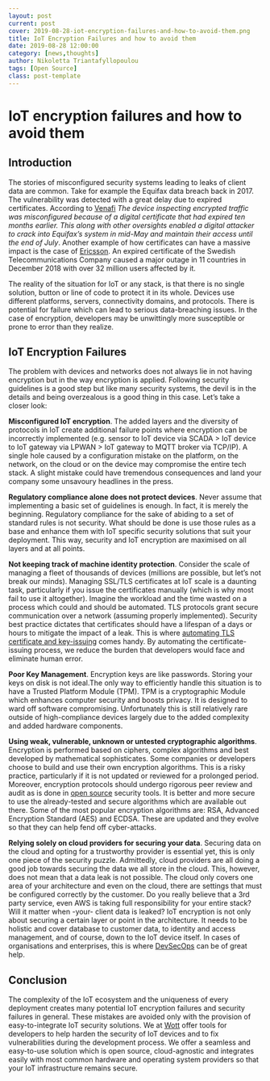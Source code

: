 ```yaml
---
layout: post
current: post
cover: 2019-08-28-iot-encryption-failures-and-how-to-avoid-them.png
title: IoT Encryption Failures and how to avoid them
date: 2019-08-28 12:00:00
category: [news,thoughts]
author: Nikoletta Triantafyllopoulou
tags: [Open Source]
class: post-template
---
```

# IoT encryption failures and how to avoid them

## Introduction

The stories of misconfigured security systems leading to leaks of client data are common. Take for example the Equifax data breach back in 2017. The vulnerability was detected with a great delay due to expired certificates. According to [Venafi](https://www.venafi.com/blog/7-data-breaches-caused-human-error-did-encryption-play-role) *The device inspecting encrypted traffic was misconfigured because of a digital certificate that had expired ten months earlier. This along with other oversights enabled a digital attacker to crack into Equifax’s system in mid-May and maintain their access until the end of July*. Another example of how certificates can have a massive impact is the case of [Ericsson](https://www.zdnet.com/article/ericsson-expired-certificate-caused-o2-and-softbank-outages/). An expired certificate of the Swedish Telecommunications Company caused a major outage in 11 countries in December 2018 with over 32 million users affected by it.

The reality of the situation for IoT or any stack, is that there is no single solution, button or line of code to protect it in its whole. Devices use different platforms, servers, connectivity domains, and protocols. There is potential for failure which can lead to serious data-breaching issues. In the case of encryption, developers may be unwittingly more susceptible or prone to error than they realize.


## IoT Encryption Failures

The problem with devices and networks does not always lie in not having encryption but in the way encryption is applied. Following security guidelines is a good step but like many security systems, the devil is in the details and being overzealous is a good thing in this case. Let’s take a closer look:

**Misconfigured IoT encryption**. The added layers and the diversity of protocols in IoT create additional failure points where encryption can be incorrectly implemented (e.g. sensor to IoT device via SCADA > IoT device to IoT gateway via LPWAN > IoT gateway to MQTT broker via TCP/IP). A single hole caused by a configuration mistake on the platform, on the network, on the cloud or on the device may compromise the entire tech stack. A slight mistake could have tremendous consequences and land your company some unsavoury headlines in the press.

**Regulatory compliance alone does not protect devices**. Never assume that implementing a basic set of guidelines is enough. In fact, it is merely the beginning. Regulatory compliance for the sake of abiding to a set of standard rules is not security. What should be done is use those rules as a base and enhance them with IoT specific security solutions that suit your deployment. This way, security and IoT encryption are maximised on all layers and at all points.

**Not keeping track of machine identity protection**. Consider the scale of managing a fleet of thousands of devices (millions are possible, but let’s not break our minds). Managing SSL/TLS certificates at IoT scale is a daunting task, particularly if you issue the certificates manually (which is why most fail to use it altogether). Imagine the workload and the time wasted on a process which could and should be automated. TLS protocols grant secure communication over a network (assuming properly implemented). Security best practice dictates that certificates should have a lifespan of a days or hours to mitigate the impact of a leak. This is where [automating TLS certificate and key-issuing](https://wott.io/blog/thoughts/2019/06/22/wott-secures-the-internet-of-things) comes handy. By automating the certificate-issuing process, we reduce the burden that developers would face and eliminate human error.

**Poor Key Management**. Encryption keys are like passwords. Storing your keys on disk is not ideal.The only way to efficiently handle this situation is to have a Trusted Platform Module (TPM). TPM is a cryptographic Module which enhances computer security and boosts privacy. It is designed to ward off software compromising. Unfortunately this is still relatively rare outside of high-compliance devices largely due to the added complexity and added hardware components.

**Using weak, vulnerable, unknown or untested cryptographic algorithms**. Encryption is performed based on ciphers, complex algorithms and best developed by mathematical sophisticates. Some companies or developers choose to build and use their own encryption algorithms. This is a risky practice, particularly if it is not updated or reviewed for a prolonged period. Moreover, encryption protocols should undergo rigorous peer review and audit as is done in [open source](https://wott.io/blog/thoughts/2019/06/25/why-open-source-solutions-are-critical-for-IoT) security tools. It is better and more secure to use the already-tested and secure algorithms which are available out there. Some of the most popular encryption algorithms are: RSA, Advanced Encryption Standard (AES) and ECDSA. These are updated and they evolve so that they can help fend off cyber-attacks.

**Relying solely on cloud providers for securing your data**. Securing data on the cloud and opting for a trustworthy provider is essential yet, this is only one piece of the security puzzle. Admittedly, cloud providers are all doing a good job towards securing the data we all store in the cloud. This, however, does not mean that a data leak is not possible. The cloud only covers one area of your architecture and even on the cloud, there are settings that must be configured correctly by the customer. Do you really believe that a 3rd party service, even AWS is taking full responsibility for your entire stack? Will it matter when -your- client data is leaked? IoT encryption is not only about securing a certain layer or point in the architecture. It needs to be holistic and cover database to customer data, to identity and access management, and of course, down to the IoT device itself. In cases of organisations and enterprises, this is where [DevSecOps](https://wott.io/blog/thoughts/2019/06/23/why-shift-left-security-is-relevant-for-iot) can be of great help.


## Conclusion

The complexity of the IoT ecosystem and the uniqueness of every deployment creates many potential IoT encryption failures and security failures in general. These mistakes are avoided only with the provision of easy-to-integrate IoT security solutions. We at [Wott](https://wott.io/) offer tools for developers to help harden the security of IoT devices and to fix vulnerabilities during the development process. We offer a seamless and easy-to-use solution which is open source, cloud-agnostic and integrates easily with most  common hardware and operating system providers so that your IoT infrastructure remains secure.
